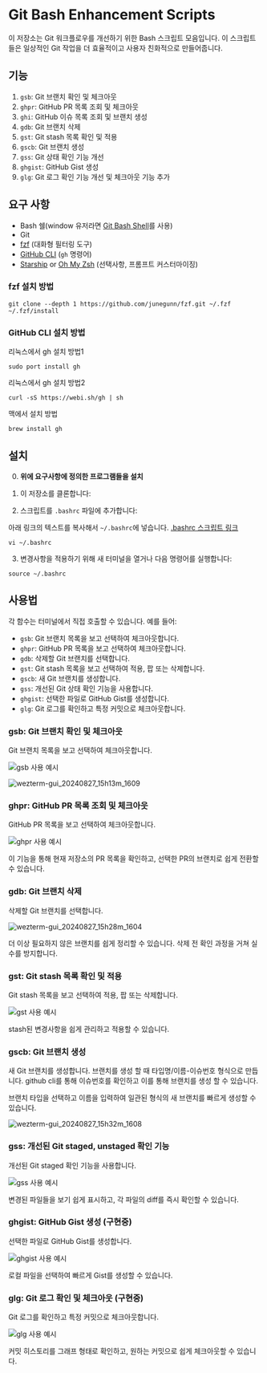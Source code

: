 # Git Bash Enhancement Scripts

이 저장소는 Git 워크플로우를 개선하기 위한 Bash 스크립트 모음입니다. 이 스크립트들은 일상적인 Git 작업을 더 효율적이고 사용자 친화적으로 만들어줍니다.

## 기능

1. `gsb`: Git 브랜치 확인 및 체크아웃
2. `ghpr`: GitHub PR 목록 조회 및 체크아웃
3. `ghi`: GitHub 이슈 목록 조회 및 브랜치 생성
4. `gdb`: Git 브랜치 삭제
5. `gst`: Git stash 목록 확인 및 적용
6. `gscb`: Git 브랜치 생성
7. `gss`: Git 상태 확인 기능 개선
8. `ghgist`: GitHub Gist 생성
9. `glg`: Git 로그 확인 기능 개선 및 체크아웃 기능 추가

## 요구 사항

- Bash 쉘(window 유저라면 [Git Bash Shell](https://gitforwindows.org/)를 사용)
- Git
- [fzf](https://github.com/junegunn/fzf) (대화형 필터링 도구)
- [GitHub CLI](https://cli.github.com/) (`gh` 명령어)
- [Starship](https://starship.rs/) or [Oh My Zsh](https://ohmyz.sh/) (선택사항, 프롬프트 커스터마이징)


### fzf 설치 방법
```
git clone --depth 1 https://github.com/junegunn/fzf.git ~/.fzf
~/.fzf/install
```
### GitHub CLI 설치 방법
리눅스에서 gh 설치 방법1
```
sudo port install gh
```
리눅스에서 gh 설치 방법2
```
curl -sS https://webi.sh/gh | sh
```
맥에서 설치 방법
```
brew install gh
```

## 설치

0. **위에 요구사항에 정의한 프로그램들을 설치**

1. 이 저장소를 클론합니다:

2. 스크립트를 `.bashrc` 파일에 추가합니다:

아래 링크의 텍스트를 복사해서 `~/.bashrc`에 넣습니다.
[.bashrc 스크립트 링크](./.bashrc)

```
vi ~/.bashrc
```

3. 변경사항을 적용하기 위해 새 터미널을 열거나 다음 명령어를 실행합니다:

```
source ~/.bashrc
```

## 사용법

각 함수는 터미널에서 직접 호출할 수 있습니다. 예를 들어:

- `gsb`: Git 브랜치 목록을 보고 선택하여 체크아웃합니다.
- `ghpr`: GitHub PR 목록을 보고 선택하여 체크아웃합니다.
- `gdb`: 삭제할 Git 브랜치를 선택합니다.
- `gst`: Git stash 목록을 보고 선택하여 적용, 팝 또는 삭제합니다.
- `gscb`: 새 Git 브랜치를 생성합니다.
- `gss`: 개선된 Git 상태 확인 기능을 사용합니다.
- `ghgist`: 선택한 파일로 GitHub Gist를 생성합니다.
- `glg`: Git 로그를 확인하고 특정 커밋으로 체크아웃합니다.

### gsb: Git 브랜치 확인 및 체크아웃

Git 브랜치 목록을 보고 선택하여 체크아웃합니다.

![gsb 사용 예시](path/to/gsb.gif)

![wezterm-gui_20240827_15h13m_1609](https://github.com/user-attachments/assets/00ebcc1b-3335-4b94-a642-ca17bb622743)

### ghpr: GitHub PR 목록 조회 및 체크아웃

GitHub PR 목록을 보고 선택하여 체크아웃합니다.

![ghpr 사용 예시](path/to/ghpr.gif)

이 기능을 통해 현재 저장소의 PR 목록을 확인하고, 선택한 PR의 브랜치로 쉽게 전환할 수 있습니다.

### gdb: Git 브랜치 삭제

삭제할 Git 브랜치를 선택합니다.

![wezterm-gui_20240827_15h28m_1604](https://github.com/user-attachments/assets/af714f47-feca-4b5f-8ce7-3273b24587a7)

더 이상 필요하지 않은 브랜치를 쉽게 정리할 수 있습니다. 삭제 전 확인 과정을 거쳐 실수를 방지합니다.

### gst: Git stash 목록 확인 및 적용

Git stash 목록을 보고 선택하여 적용, 팝 또는 삭제합니다.

![gst 사용 예시](path/to/gst.gif)

stash된 변경사항을 쉽게 관리하고 적용할 수 있습니다.

### gscb: Git 브랜치 생성

새 Git 브랜치를 생성합니다. 
브랜치를 생성 할 때 타입명/이름-이슈번호 형식으로 만듭니다. github cli를 통해 이슈번호를 확인하고 이를 통해 브랜치를 생성 할 수 있습니다.


브랜치 타입을 선택하고 이름을 입력하여 일관된 형식의 새 브랜치를 빠르게 생성할 수 있습니다.

![wezterm-gui_20240827_15h32m_1608](https://github.com/user-attachments/assets/613d5da2-c4d2-47e4-aa56-7f9a9708d091)


### gss: 개선된 Git staged, unstaged 확인 기능

개선된 Git staged 확인 기능을 사용합니다.

![gss 사용 예시](path/to/gss.gif)

변경된 파일들을 보기 쉽게 표시하고, 각 파일의 diff를 즉시 확인할 수 있습니다.

### ghgist: GitHub Gist 생성 (구현중)

선택한 파일로 GitHub Gist를 생성합니다.

![ghgist 사용 예시](path/to/ghgist.gif)

로컬 파일을 선택하여 빠르게 Gist를 생성할 수 있습니다.

### glg: Git 로그 확인 및 체크아웃 (구현중)

Git 로그를 확인하고 특정 커밋으로 체크아웃합니다.

![glg 사용 예시](path/to/glg.gif)

커밋 히스토리를 그래프 형태로 확인하고, 원하는 커밋으로 쉽게 체크아웃할 수 있습니다.
